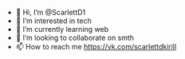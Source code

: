 - 👋 Hi, I’m @ScarlettD1
- 👀 I’m interested in tech
- 🌱 I’m currently learning web
- 💞️ I’m looking to collaborate on smth
- 📫 How to reach me https://vk.com/scarlettdkirill
<!---
ScarlettD1/ScarlettD1 is a ✨ special ✨ repository because its `README.md` (this file) appears on your GitHub profile.
You can click the Preview link to take a look at your changes.
--->

